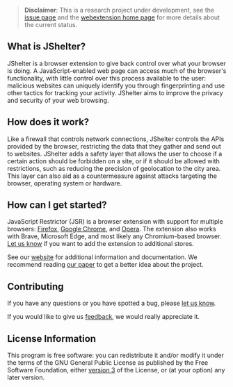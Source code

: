 > **Disclaimer**: This is a research project under development, see the [issue page](https://pagure.io/JShelter/webextension/issues) and the [webextension home page](https://JShelter.org/) for more details about the current status.

## What is JShelter?

JShelter is a browser extension to give back control over what your browser is doing. A JavaScript-enabled web page can access much of the browser's functionality, with little control over this process available to the user: malicious websites can uniquely identify you through fingerprinting and use other tactics for tracking your activity. JShelter aims to improve the privacy and security of your web browsing.

## How does it work?

Like a firewall that controls network connections, JShelter controls the APIs provided by the browser, restricting the data that they gather and send out to websites. JShelter adds a safety layer that allows the user to choose if a certain action should be forbidden on a site, or if it should be allowed with restrictions, such as reducing the precision of geolocation to the city area. This layer can also aid as a countermeasure against attacks targeting the browser, operating system or hardware.


## How can I get started?

JavaScript Restrictor (JSR) is a browser extension with support for multiple browsers: [Firefox](https://addons.mozilla.org/firefox/addon/javascript-restrictor/), [Google Chrome](https://chrome.google.com/webstore/detail/javascript-restrictor/ammoloihpcbognfddfjcljgembpibcmb), and [Opera](https://addons.opera.com/extensions/details/javascript-restrictor/). The extension also works with Brave, Microsoft Edge, and most likely any Chromium-based browser. [Let us know](https://pagure.io/JShelter/webextension/issues) if you want to add the extension to additional stores.

See our [website](https://JShelter.org/) for additional information and documentation. We recommend
reading [our paper](https://arxiv.org/abs/2204.01392) to get a better idea about the project.

## Contributing

If you have any questions or you have spotted a bug, please [let us know](https://pagure.io/JShelter/webextension/issues).

If you would like to give us [feedback](https://pagure.io/JShelter/webextension/issues), we would really appreciate it.

## License Information

This program is free software: you can redistribute it and/or modify it under the terms of the GNU
General Public License as published by the Free Software Foundation, either [version
3](https://www.gnu.org/licenses/gpl-3.0) of the License, or (at your option) any later version.

